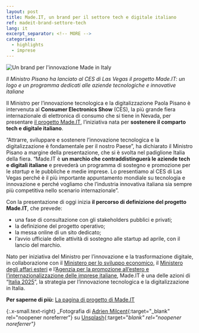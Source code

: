 ```yaml
---
layout: post
title: Made.IT, un brand per il settore tech e digitale italiano
ref: madeit-brand-settore-tech
lang: it
excerpt_separator: <!-- MORE -->
categories:
  - highlights
  - imprese
---
```


<img class="w-100" src="{{ site.baseURL }}/assets/images/posts/madeit.jpg" alt="Un brand per l'innovazione Made in Italy"/>

_Il Ministro Pisano ha lanciato al CES di Las Vegas il progetto Made.IT:  un logo e un programma dedicati alle aziende tecnologiche e innovative italiane_

Il Ministro per l’innovazione tecnologica e la digitalizzazione Paola Pisano è intervenuta al **Consumer Electronics Show** (CES), la più grande fiera internazionale di elettronica di consumo che si tiene in Nevada, per presentare [il progetto Made.IT](https://innovazione.gov.it/it/progetti/made-it/), l’iniziativa nata per **sostenere il comparto tech e digitale italiano**. 

<!-- MORE -->

“Attrarre, sviluppare e sostenere l’innovazione tecnologica e la digitalizzazione è fondamentale per il nostro Paese”, ha dichiarato il Ministro Pisano a margine della presentazione, che si è svolta nel padiglione Italia della fiera. “Made.IT è **un marchio che contraddistinguerà le aziende tech e digitali italiane** e prevederà un programma di sostegno e promozione per le _startup_ e le pubbliche e medie imprese. Lo presentiamo al CES di Las Vegas perché è il più importante appuntamento mondiale su tecnologia e innovazione e perché vogliamo che l’industria innovativa italiana sia sempre più competitiva nello scenario internazionale”.

Con la presentazione di oggi inizia **il percorso di definizione del progetto Made.IT**, che prevede:

- una fase di consultazione con gli stakeholders pubblici e privati;
- la definizione del progetto operativo;
- la messa online di un sito dedicato;
- l’avvio ufficiale delle attività di sostegno alle startup ad aprile, con il lancio del marchio. 

Nato per iniziativa del Ministro per l’innovazione e la trasformazione digitale, in collaborazione con il [Ministero per lo sviluppo economico](https://www.mise.gov.it/index.php/it/), il [Ministero degli affari esteri](https://www.esteri.it/mae/it/servizi/italiani/opportunita/al_mae) e l’[Agenzia per la promozione all’estero e l’internazionalizzazione delle imprese italiane](https://www.ice.it/it), Made.IT è una delle azioni di “[Italia 2025](https://innovazione.gov.it/presentazione-piano-innovazione/)”, la strategia per l’innovazione tecnologica e la digitalizzazione in Italia. 

**Per saperne di più:**
[La pagina di progetto di Made.IT](https://innovazione.gov.it/it/progetti/made-it/)

{:.x-small.text-right}
_Fotografia di [Adrien Milcent](https://unsplash.com/@1100freeb?utm_source=unsplash&utm_medium=referral&utm_content=creditCopyText){:target="_blank" rel="noopener noreferrer"} su [Unsplash](https://unsplash.com/@1100freeb?utm_source=unsplash&utm_medium=referral&utm_content=creditCopyText){:target="_blank" rel="noopener noreferrer"}_
